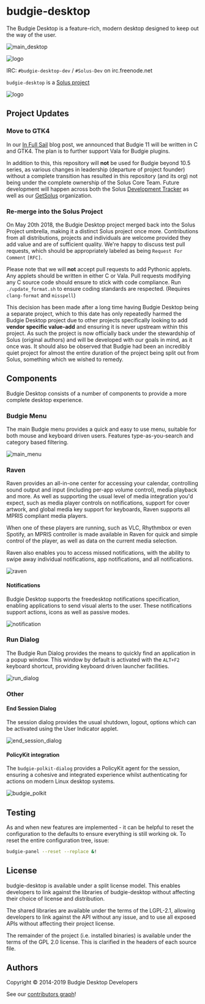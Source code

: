 # budgie-desktop

The Budgie Desktop is a feature-rich, modern desktop designed to keep out the way of the user.

![main_desktop](https://github.com/solus-project/budgie-desktop/raw/master/.github/screenshots/MainDesktop.png)

![logo](https://getsol.us/imgs/budgie-small.png)

IRC: `#budgie-desktop-dev` / `#Solus-Dev` on irc.freenode.net

`budgie-desktop` is a [Solus project](https://getsol.us/)

![logo](https://build.solus-project.com/logo.png)

## Project Updates

### Move to GTK4

In our [In Full Sail](https://getsol.us/2018/10/27/in-full-sail/) blog post, we announced that Budgie 11 will be written in C and GTK4. The plan is to further support Vala for Budgie plugins.

In addition to this, this repository will **not** be used for Budgie beyond 10.5 series, as various changes in leadership (departure of project founder) without a complete transition has resulted in this repository (and its org) not being under the complete ownership of the Solus Core Team. Future development will happen across both the Solus [Development Tracker](https://dev.getsol.us) as well as our [GetSolus](https://github.com/getsolus) organization.

### Re-merge into the Solus Project

On May 20th 2018, the Budgie Desktop project merged back into the Solus Project umbrella, making it a distinct Solus project once more.
Contributions from all distributions, projects and individuals are welcome provided they add value and are of sufficient quality. We're happy to discuss
test pull requests, which should be appropriately labeled as being `Request For Comment` `[RFC]`.

Please note that we will **not** accept pull requests to add Pythonic applets. Any applets should be written in either C or Vala. Pull requests modifying any C source code should ensure to stick with code compliance. Run `./update_format.sh` to ensure coding standards are respected. (Requires `clang-format` and `misspell`)

This decision has been made after a long time having Budgie Desktop being a separate project, which to this date has only repeatedly harmed the Budgie Desktop project due to other projects specifically looking to add **vendor specific value-add** and ensuring it is never upstream within this project. As such the project is now officially back under the stewardship of Solus (original authors) and will be developed with our goals in mind, as it once was. It should also be observed that Budgie had been an incredibly quiet project for almost the entire duration of the project being split out from Solus, something which we wished to remedy.

## Components

Budgie Desktop consists of a number of components to provide a more complete desktop experience.

### Budgie Menu

The main Budgie menu provides a quick and easy to use menu, suitable for both mouse and keyboard driven users. Features type-as-you-search and category based filtering.

![main_menu](https://github.com/solus-project/budgie-desktop/raw/master/.github/screenshots/MainMenu.png)

### Raven

Raven provides an all-in-one center for accessing your calendar, controlling sound output and input (including per-app volume control), media playback and more. As well as supporting the usual level of media integration you'd expect, such as media player controls on notifications, support for cover artwork, and global media key support for keyboards, Raven supports all MPRIS compliant media players.

When one of these players are running, such as VLC, Rhythmbox or even Spotify, an MPRIS controller is made available in Raven for quick and simple control of the player, as well as data on the current media selection.

Raven also enables you to access missed notifications, with the ability to swipe away individual notifications, app notifications, and all notifications.

![raven](https://github.com/solus-project/budgie-desktop/raw/master/.github/screenshots/Raven.png)

#### Notifications

Budgie Desktop supports the freedesktop notifications specification, enabling applications to send visual alerts to the user. These notifications support actions, icons as well as passive modes.

![notification](https://github.com/solus-project/budgie-desktop/raw/master/.github/screenshots/Notification.png)

### Run Dialog

The Budgie Run Dialog provides the means to quickly find an application in a popup window. This window by default is activated with the `ALT+F2` keyboard shortcut, providing keyboard driven launcher facilities.

![run_dialog](https://github.com/solus-project/budgie-desktop/raw/master/.github/screenshots/RunDialog.png)

### Other

#### End Session Dialog

The session dialog provides the usual shutdown, logout, options which can be activated using the User Indicator applet.

![end_session_dialog](https://github.com/solus-project/budgie-desktop/raw/master/.github/screenshots/EndSession.png)

#### PolicyKit integration

The `budgie-polkit-dialog` provides a PolicyKit agent for the session, ensuring a cohesive and integrated experience whilst authenticating for actions on modern Linux desktop systems.

![budgie_polkit](https://github.com/solus-project/budgie-desktop/raw/master/.github/screenshots/Polkit.png)

## Testing

As and when new features are implemented - it can be helpful to reset the configuration to the defaults to ensure everything is still working ok. To reset the entire configuration tree, issue:

```bash
budgie-panel --reset --replace &!
```

## License

budgie-desktop is available under a split license model. This enables developers to link against the libraries of budgie-desktop without affecting their choice of license and distribution.

The shared libraries are available under the terms of the LGPL-2.1, allowing developers to link against the API without any issue, and to use all exposed APIs without affecting their project license.

The remainder of the project (i.e. installed binaries) is available under the terms of the GPL 2.0 license. This is clarified in the headers of each source file.

## Authors

Copyright © 2014-2019 Budgie Desktop Developers

See our [contributors graph](https://github.com/solus-project/budgie-desktop/graphs/contributors)!